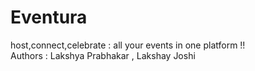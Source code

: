 # Eventura

host,connect,celebrate : all your events in one platform !!
<br>
Authors : Lakshya Prabhakar , Lakshay Joshi
